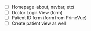 - [ ] Homepage (about, navbar, etc)
- [ ] Doctor Login View (form)
- [ ] Patient ID form (form from PrimeVue)
- [ ] Create patient view as well